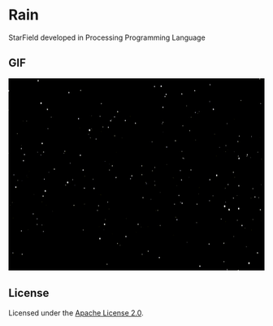 # Rain
StarField developed in Processing Programming Language

## GIF
<img src="data/StarField.gif" alt="StarField">

## License
Licensed under the [Apache License 2.0](LICENSE).
